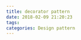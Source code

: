 ```yaml
---
title: decorator pattern
date: 2018-02-09 21:20:23
tags:
categories: Design pattern
---
```


```bash

```
